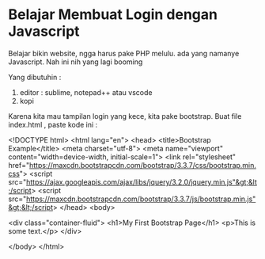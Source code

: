 # Belajar Membuat Login dengan Javascript

Belajar bikin website, ngga harus pake PHP melulu. ada yang namanye Javascript. Nah ini nih yang lagi booming

Yang dibutuhin :
1. editor : sublime, notepad++ atau vscode
2. kopi


Karena kita mau tampilan login yang kece, kita pake bootstrap. Buat file index.html , paste kode ini :

&lt;!DOCTYPE html&gt;
&lt;html lang="en"&gt;
&lt;head&gt;
  &lt;title&gt;Bootstrap Example&lt;/title&gt;
  &lt;meta charset="utf-8"&gt;
  &lt;meta name="viewport" content="width=device-width, initial-scale=1"&gt;
  &lt;link rel="stylesheet" href="https://maxcdn.bootstrapcdn.com/bootstrap/3.3.7/css/bootstrap.min.css"&gt;
  &lt;script src="https://ajax.googleapis.com/ajax/libs/jquery/3.2.0/jquery.min.js"&gt;&lt;/script&gt;
  &lt;script src="https://maxcdn.bootstrapcdn.com/bootstrap/3.3.7/js/bootstrap.min.js"&gt;&lt;/script&gt;
&lt;/head&gt;
&lt;body&gt;

&lt;div class="container-fluid"&gt;
  &lt;h1&gt;My First Bootstrap Page&lt;/h1&gt;
  &lt;p&gt;This is some text.&lt;/p&gt; 
&lt;/div&gt;

&lt;/body&gt;
&lt;/html&gt;




















